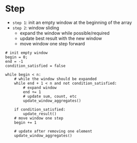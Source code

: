 # Step

- `step 1`: init an empty window at the beginning of the array
- `step 2`: window sliding
  - expand the window while possible/required
  - update best result with the new window
  - move window one step forward

```
# init empty window
begin = 0;
end = -1
condition_satisfied = false

while begin < n:
    # while the window should be expanded
    while end + 1 < n and not condition_satisfied:
        # expand window
        end += 1
        # update sum, count, etc
        update_window_aggregates()

    if condition_satisfied:
        update_result()
    # move window one step
    begin += 1

    # update after removing one element
    update_window_aggregates()
```
